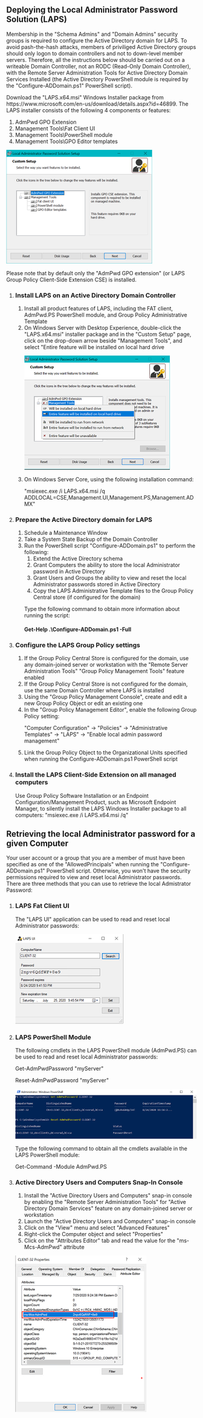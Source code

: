 <H2>Deploying the Local Administrator Password Solution (LAPS)</H2>
<p>
Membership in the "Schema Admins" and "Domain Admins" security groups is required to configure the Active Directory domain for LAPS.  To avoid pash-the-hash attacks, members of priviliged Active Directory groups should only logon to domain controllers and not to down-level member servers.  Therefore, all the instructions below should be carried out on a writeable Domain Controller, not an RODC (Read-Only Domain Controller), with the Remote Server Administration Tools for Active Directory Domain Services Installed (the Active Directory PowerShell module is required by the "Configure-ADDomain.ps1" PowerShell script).
</p>
<p>
  Download the "LAPS.x64.msi" Windows Installer package from https://www.microsoft.com/en-us/download/details.aspx?id=46899.  
  The LAPS installer consists of the following 4 components or features:
  <ol>
    <li> AdmPwd GPO Extension</li>
    <li> Management Tools\Fat Client UI</li>
    <li> Management Tools\PowerShell module</li>
    <li> Management Tools\GPO Editor templates</li>
  </ol>
  <p><img alt="Image" title="LAPS Product Features" src="LAPSProductFeatures.png" /></p>
  Please note that by default only the "AdmPwd GPO extension" (or LAPS Group Policy Client-Side Extension CSE) is installed.
</p>
<p>
  <ol>
    <li>
      <H3>Install LAPS on an Active Directory Domain Controller</H3>
      <ol>
        <li>Install all product features of LAPS, including the FAT client, AdmPwd.PS PowerShell module, and Group Policy Administrative Template</li>
        <li>On Windows Server with Desktop Experience, double-click the "LAPS.x64.msi" installer package and in the "Custom Setup" page, click on the drop-down arrow beside "Management Tools", and select "Entire feature will be installed on local hard drive
          <p><img alt="Image" title="LAPS Product Features" src="LAPSInstallAllProductFeatures.png" /></p>
        </li>
        <li>On Windows Server Core, using the following installation command:
          <p>"msiexec.exe /i LAPS.x64.msi /q ADDLOCAL=CSE,Management.UI,Management.PS,Management.ADMX"</p>
        </li>
      </ol>
    </li>
    <li>
      <H3>Prepare the Active Directory domain for LAPS</H3>
      <ol>
        <li>Schedule a Maintenance Window</li>
        <li>Take a System State Backup of the Domain Controller</li>
        <li>Run the PowerShell script "Configure-ADDomain.ps1" to perform the following:
        <ol>
          <li>Extend the Active Directory schema</li>
          <li>Grant Computers the ability to store the local Administrator password in Active Directory</li>
          <li>Grant Users and Groups the ability to view and reset the local Administrator passwords stored in Active Directory</li>
          <li>Copy the LAPS Administrative Template files to the Group Policy Central store (if configured for the domain)</li>
        </ol>
        <p>Type the following command to obtain more information about running the script: <H4>Get-Help .\Configure-ADDomain.ps1 -Full</H4></p>
        </li>
      </ol>
    </li>
    <li><H3>Configure the LAPS Group Policy settings</H3>
    <ol>
      <li>If the Group Policy Central Store is configured for the domain, use any domain-joined server or workstation with the "Remote Server Administration Tools" "Group Policy Management Tools" feature enabled</li>
      <li>If the Group Policy Central Store is not configured for the domain, use the same Domain Controller where LAPS is installed</li>
      <li>Using the "Group Policy Management Console", create and edit a new Group Policy Object or edit an existing one</li>
      <li>In the "Group Policy Management Editor", enable the following Group Policy setting: 
        <p>"Computer Configuration" -> "Policies" -> "Administrative Templates" -> "LAPS" -> "Enable local admin password management"</p>
      </li>
      <li>Link the Group Policy Object to the Organizational Units specified when running the Configure-ADDomain.ps1 PowerShell script</li>
    </ol>
    </li>
    <li><H3>Install the LAPS Client-Side Extension on all managed computers</H3>
    Use Group Policy Software Installation or an Endpoint Configuration/Management Product, such as Microsoft Endpoint Manager, to silently install the LAPS Windows Installer package to all computers: "msiexec.exe /i LAPS.x64.msi /q"
    </li>
  </ol>
</p>
<H2>Retrieving the local Administrator password for a given Computer</H2>
  <p> 
    Your user account or a group that you are a member of must have been specified as one of the "AllowedPrincipals" when running the "Configure-ADDomain.ps1" PowerShell script. Otherwise, you won't have the security permissions required to view and reset local Administrator passwords.  There are three methods that you can use to retrieve the local Admistrator Password:
  </p>
  <p>
    <ol>
      <li><H3>LAPS Fat Client UI</H3>
        The "LAPS UI" application can be used to read and reset local Administrator passwords:
        <p><img alt="Image" title="LAPS FAT Client" src="LAPSFatClient.png" /></p>
      </li>
      <li><H3>LAPS PowerShell Module</H3>
        The following cmdlets in the LAPS PowerShell module (AdmPwd.PS) can be used to read and reset local Administrator passwords:
        <p>Get-AdmPwdPassword "myServer"</p>
        <p>Reset-AdmPwdPassword "myServer"</p>
        <p><img alt="Image" title="LAPS PowerShell Cmdlets" src="LAPSPowerShellCmdlets.png" /></p>
        Type the following command to obtain all the cmdlets available in the LAPS PowerShell module:
        <p>Get-Command -Module AdmPwd.PS</p>
      </li>
      <li><H3>Active Directory Users and Computers Snap-In Console</H3>
        <ol>
          <li>Install the "Active Directory Users and Computers" snap-in console by enabling the "Remote Server Administration Tools" for "Active Directory Domain Services" feature on any domain-joined server or workstation</li>
          <li>Launch the "Active Directory Users and Computers" snap-in console</li>
          <li>Click on the "View" menu and select "Advanced Features"</li>
          <li>Right-click the Computer object and select "Properties"</li>
          <li>Click on the "Attributes Editor" tab and read the value for the "ms-Mcs-AdmPwd" attribute</li>
        </ol>
        <p><img alt="Image" title="Active Directory Users and Computers Attribute Editor" src="ADUsersComputersAttributeEditor.png" /></p>
      </li>
    </ol>
  </p>
</p>
